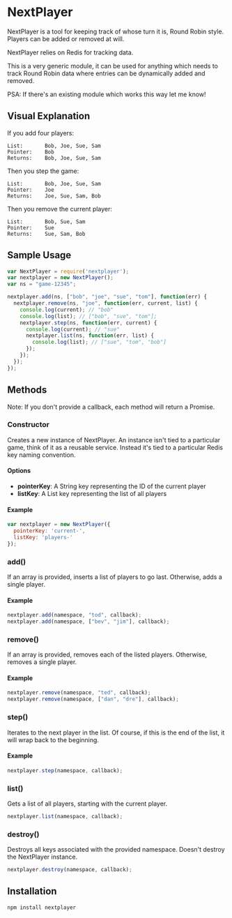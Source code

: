 # NextPlayer

NextPlayer is a tool for keeping track of whose turn it is, Round Robin style. Players can be added or removed at will.

NextPlayer relies on Redis for tracking data.

This is a very generic module, it can be used for anything which needs to track Round Robin data where entries can be dynamically added and removed.

PSA: If there's an existing module which works this way let me know!

## Visual Explanation

If you add four players:

```
List:       Bob, Joe, Sue, Sam
Pointer:    Bob
Returns:    Bob, Joe, Sue, Sam
```

Then you step the game:

```
List:       Bob, Joe, Sue, Sam
Pointer:    Joe
Returns:    Joe, Sue, Sam, Bob
```

Then you remove the current player:

```
List:       Bob, Sue, Sam
Pointer:    Sue
Returns:    Sue, Sam, Bob
```

## Sample Usage

```javascript
var NextPlayer = require('nextplayer');
var nextplayer = new NextPlayer();
var ns = "game-12345";

nextplayer.add(ns, ["bob", "joe", "sue", "tom"], function(err) {
  nextplayer.remove(ns, "joe", function(err, current, list) {
    console.log(current); // "bob"
    console.log(list); // ["bob", "sue", "tom"];
    nextplayer.step(ns, function(err, current) {
      console.log(current); // "sue"
      nextplayer.list(ns, function(err, list) {
        console.log(list); // ["sue", "tom", "bob"]
      });
    });
  });
});
```

## Methods

Note: If you don't provide a callback, each method will return a Promise.

### Constructor

Creates a new instance of NextPlayer. An instance isn't tied to a particular game, think of it as a reusable service. Instead it's tied to a particular Redis key naming convention.

#### Options

* **pointerKey**: A String key representing the ID of the current player
* **listKey**: A List key representing the list of all players

#### Example

```javascript
var nextplayer = new NextPlayer({
  pointerKey: 'current-',
  listKey: 'players-'
});
```

### add()

If an array is provided, inserts a list of players to go last. Otherwise, adds a single player.

#### Example

```javascript
nextplayer.add(namespace, "tod", callback);
nextplayer.add(namespace, ["bev", "jim"], callback);
```

### remove()

If an array is provided, removes each of the listed players. Otherwise, removes a single player.

#### Example

```javascript
nextplayer.remove(namespace, "ted", callback);
nextplayer.remove(namespace, ["dan", "dre"], callback);
```

### step()

Iterates to the next player in the list. Of course, if this is the end of the list, it will wrap back to the beginning.

#### Example

```javascript
nextplayer.step(namespace, callback);
```

### list()

Gets a list of all players, starting with the current player.

```javascript
nextplayer.list(namespace, callback);
```

### destroy()

Destroys all keys associated with the provided namespace. Doesn't destroy the NextPlayer instance.

```javascript
nextplayer.destroy(namespace, callback);
```

## Installation

```bash
npm install nextplayer
```
